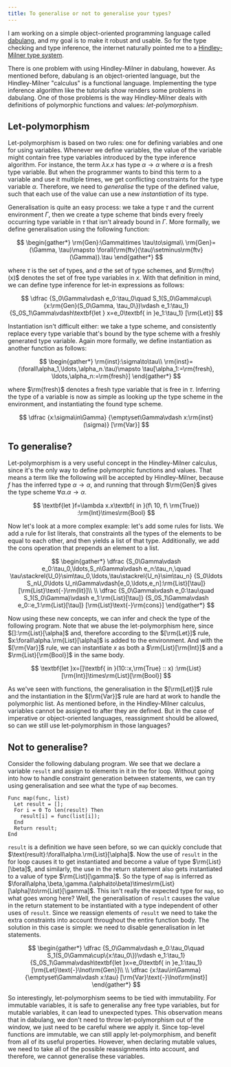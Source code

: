 ```yaml
---
title: To generalise or not to generalise your types?
---
```


I am working on a simple object-oriented programming language
called [dabulang](https://github.com/stickyPiston/dabulang), and my
goal is to make it robust and usable. So for the type checking and type
inference, the internet naturally pointed me to a
[Hindley-Milner type system](https://en.wikipedia.org/wiki/Hindley%E2%80%93Milner_type_system).

There is one problem with using Hindley-Milner in dabulang, however.
As mentioned before, dabulang is an object-oriented language, but the
Hindley-Milner "calculus" is a functional language. Implementing the
type inference algorithm like the tutorials show renders some problems in dabulang.
One of those problems is the way Hindley-Milner deals with definitions of
polymorphic functions and values: _let-polymorphism_.

## Let-polymorphism

Let-polymorphism is based on two rules: one for defining variables and one for
using variables. Whenever we define variables, the value of the variable might
contain free type variables introduced by the type inference algorithm.
For instance, the term $\lambda x.x$ has type $\alpha\to\alpha$ where $\alpha$
is a fresh type variable. But when the programmer wants to bind this term to a
variable and use it multiple times, we get conflicting constraints for the type
variable $\alpha$. Therefore, we need to _generalise_ the type of the defined value,
such that each use of the value can use a new _instantiation_ of its type.

Generalisation is quite an easy process: we take a type $\tau$ and the current
environment $\Gamma$, then we create a type scheme that binds every freely
occurring type variable in $\tau$ that isn't already bound in $\Gamma$. More
formally, we define generalisation using the following function:

$$
\begin{gather*}
\rm{Gen}:\Gamma\times \tau\to\sigma\\
\rm{Gen}=(\Gamma, \tau)\mapsto \forall(\rm{ftv}(\tau)\setminus\rm{ftv}(\Gamma)).\tau
\end{gather*}
$$

where $\tau$ is the set of types, and $\sigma$ the set of type schemes, and
$\rm{ftv}(x)$ denotes the set of free type variables in $x$. With that
definition in mind, we can define type inference for let-in expressions as follows:

$$
\dfrac
  {S_0\Gamma\vdash e_0:\tau_0\quad
    S_1(S_0\Gamma\cup\{x:\rm{Gen}(S_0\Gamma, \tau_0\})\vdash e_1:\tau_1}
  {S_0S_1\Gamma\vdash\textbf{let } x=e_0\textbf{ in }e_1:\tau_1}
  [\rm{Let}]
$$

Instantiation isn't difficult either: we take a type scheme, and consistently replace
every type variable that's bound by the type scheme with a freshly generated
type variable. Again more formally, we define instantiation as another function
as follows:

$$
\begin{gather*}
\rm{inst}:\sigma\to\tau\\
\rm{inst}=(\forall\alpha_1,\ldots,\alpha_n.\tau)\mapsto \tau[\alpha_1:=\rm{fresh},
\ldots,\alpha_n:=\rm{fresh}]
\end{gather*}
$$

where $\rm{fresh}$ denotes a fresh type variable that is free in $\tau$. Inferring
the type of a variable is now as simple as looking up the type scheme in the
environment, and instantiating the found type scheme.

$$
\dfrac
  {x:\sigma\in\Gamma}
  {\emptyset\Gamma\vdash x:\rm{inst}(\sigma)}
  [\rm{Var}]
$$

## To generalise?

Let-polymorphism is a very useful concept in the Hindley-Milner calculus,
since it's the only way to define polymorphic functions and values. That means a
term like the following will be accepted by Hindley-Milner, because $f$ has the
inferred type $\alpha\to\alpha$, and running that through $\rm{Gen}$ gives the
type scheme $\forall\alpha.\alpha\to\alpha$.

$$
\textbf{let }f=\lambda x.x\textbf{ in }(f\ 10, f\ \rm{True})
:\rm{Int}\times\rm{Bool}
$$

Now let's look at a more complex example: let's add some rules for lists.
We add a rule for list literals, that
constraints all the types of the elements to be equal to each other, and then
yields a list of that type. Additionally, we add the cons operation that prepends
an element to a list.

$$
\begin{gather*}
\dfrac
  {S_0\Gamma\vdash e_0:\tau_0,\ldots,S_n\Gamma\vdash e_n:\tau_n,\quad
    \tau\stackrel{U_0}\sim\tau_0,\ldots,\tau\stackrel{U_n}\sim\tau_n}
  {S_0\ldots S_nU_0\ldots U_n\Gamma\vdash[e_0,\ldots,e_n]:\rm{List}[\tau]}
  [\rm{List}\text{-}\rm{lit}]\\
\\
\dfrac
  {S_0\Gamma\vdash e_0:\tau\quad S_1(S_0\Gamma)\vdash e_1:\rm{List}[\tau]}
  {S_0S_1\Gamma\vdash e_0::e_1:\rm{List}[\tau]}
  [\rm{List}\text{-}\rm{cons}]
\end{gather*}
$$

Now using these new concepts, we can infer and check the type of the following
program. Note that we abuse the let-polymorphism here, since $[]:\rm{List}[\alpha]$
and, therefore according to the $[\rm{Let}]$ rule, $x:\forall\alpha.\rm{List}[\alpha]$
is added to the environment. And with the $[\rm{Var}]$ rule, we can instantiate $x$
as both a $\rm{List}[\rm{Int}]$ and a $\rm{List}[\rm{Bool}]$ in the same body.

$$
\textbf{let }x=[]\textbf{ in }(10::x,\rm{True} :: x)
:\rm{List}[\rm{Int}]\times\rm{List}[\rm{Bool}]
$$

As we've seen with functions, the generalisation in the $[\rm{Let}]$ rule and
the instantiation in the $[\rm{Var}]$ rule are hard at work to handle the
polymorphic list. As mentioned before, in the Hindley-Milner calculus,
variables cannot be assigned to after they are defined. But in the case of
imperative or object-oriented languages, reassignment should be allowed,
so can we still use let-polymorphism in those languages?

## Not to generalise?

Consider the following dabulang program. We see that we declare a variable `result`
and assign to elements in it in the for loop. Without going into how to handle
constraint generation between statements, we can try using generalisation and see
what the type of `map` becomes.

```vba
Func map(func, list)
  Let result = [];
  For i = 0 To len(result) Then
    result[i] = func(list[i]);
  End
  Return result;
End
```

`result` is a definition we have seen before, so we can quickly conclude that
$\text{result}:\forall\alpha.\rm{List}[\alpha]$. Now the use of `result` in the for
loop causes it to get instantiated and become a value of type $\rm{List}[\beta]$,
and similarly, the use in the return statement also gets instantiated to a value
of type $\rm{List}[\gamma]$. So the type of `map` is inferred as
$\forall\alpha,\beta,\gamma.(\alpha\to\beta)\times\rm{List}[\alpha]\to\rm{List}[\gamma]$.
This isn't really the expected type for `map`, so what goes wrong here? Well, the
generalisation of `result` causes the value in the return statement to be instantiated
with a type independent of other uses of `result`. Since we reassign
elements of `result` we need to take the extra constraints into account
throughout the entire function body. The solution in this case is simple:
we need to disable generalisation in let statements.

$$
\begin{gather*}
\dfrac
  {S_0\Gamma\vdash e_0:\tau_0\quad S_1(S_0\Gamma\cup\{x:\tau_0\})\vdash e_1:\tau_1}
  {S_0S_1\Gamma\vdash\textbf{let }x=e_0\textbf{ in }e_1:\tau_1}
  [\rm{Let}\text{-}\lnot\rm{Gen}]\\
\\
\dfrac
  {x:\tau\in\Gamma}
  {\emptyset\Gamma\vdash x:\tau}
  [\rm{Var}\text{-}\lnot\rm{inst}]
\end{gather*}
$$

So interestingly, let-polymorphism seems to be tied with immutability. For
immutable variables, it is safe to generalise any free type variables, but for
mutable variables, it can lead to unexpected types. This observation means that
in dabulang, we don't need to throw let-polymorphism out of the window, we just
need to be careful where we apply it. Since top-level functions are immutable, we
can still apply let-polymorphism, and benefit from all of its useful properties.
However, when declaring mutable values, we need to take all of the possible
reassignments into account, and therefore, we cannot generalise these variables.
